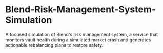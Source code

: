 # Blend-Risk-Management-System-Simulation
A focused simulation of Blend's risk management system, a service that monitors vault health during a simulated market crash and generates actionable rebalancing plans to restore safety.
